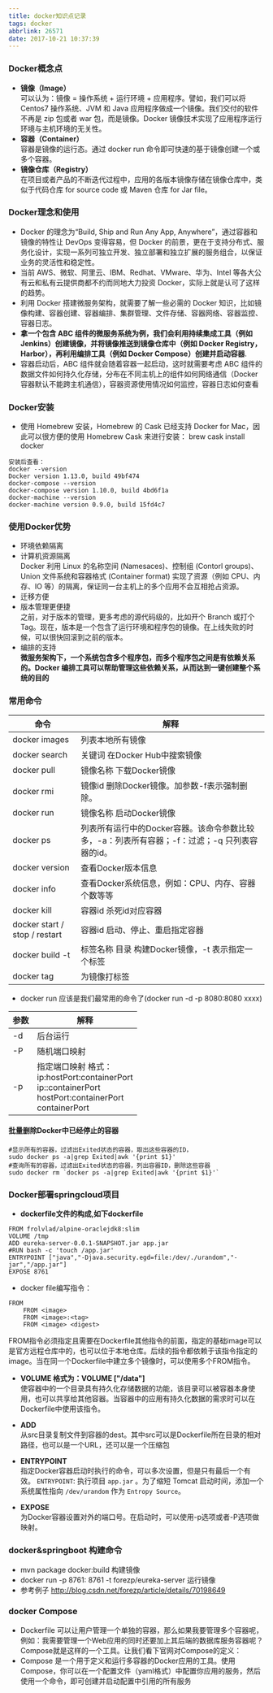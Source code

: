 ```yaml
---
title: docker知识点记录
tags: docker
abbrlink: 26571
date: 2017-10-21 10:37:39
---
```


### Docker概念点
 - **镜像（Image）**<br>
可以认为：镜像 = 操作系统 + 运行环境 + 应用程序。譬如，我们可以将 Centos7 操作系统、JVM 和 Java 应用程序做成一个镜像。我们交付的软件不再是 zip 包或者 war 包，而是镜像。Docker 镜像技术实现了应用程序运行环境与主机环境的无关性。
 - **容器（Container）**<br>
容器是镜像的运行态。通过 docker run 命令即可快速的基于镜像创建一个或多个容器。
- **镜像仓库（Registry）**<br>
在项目或者产品的不断迭代过程中，应用的各版本镜像存储在镜像仓库中，类似于代码仓库 for source code 或 Maven 仓库 for Jar file。

### Docker理念和使用

- Docker 的理念为“Build, Ship and Run Any App, Anywhere”，通过容器和镜像的特性让 DevOps 变得容易，但 Docker 的前景，更在于支持分布式、服务化设计，实现一系列可独立开发、独立部署和独立扩展的服务组合，以保证业务的灵活性和稳定性。
- 当前 AWS、微软、阿里云、IBM、Redhat、VMware、华为、Intel 等各大公有云和私有云提供商都不约而同地大力投资 Docker，实际上就是认可了这样的趋势。
- 利用 Docker 搭建微服务架构，就需要了解一些必需的 Docker 知识，比如镜像构建、容器创建、容器编排、集群管理、文件存储、容器网络、容器监控、容器日志。
- **拿一个包含 ABC 组件的微服务系统为例，我们会利用持续集成工具（例如 Jenkins）创建镜像，并将镜像推送到镜像仓库中（例如 Docker Registry，Harbor），再利用编排工具（例如 Docker Compose）创建并启动容器**.
- 容器启动后，ABC 组件就会随着容器一起启动，这时就需要考虑 ABC 组件的数据文件如何持久化存储，分布在不同主机上的组件如何网络通信（Docker 容器默认不能跨主机通信），容器资源使用情况如何监控，容器日志如何查看




### Docker安装

- 使用 Homebrew 安装，Homebrew 的 Cask 已经支持 Docker for Mac，因此可以很方便的使用 Homebrew Cask 来进行安装：
brew cask install docker

```
安装后查看：
docker --version
Docker version 1.13.0, build 49bf474
docker-compose --version
docker-compose version 1.10.0, build 4bd6f1a
docker-machine --version
docker-machine version 0.9.0, build 15fd4c7
```


### 使用Docker优势
- 环境依赖隔离
- 计算机资源隔离<br>
Docker 利用 Linux 的名称空间 (Namesaces)、控制组 (Contorl groups)、Union 文件系统和容器格式 (Container format) 实现了资源（例如 CPU、内存、IO 等）的隔离，保证同一台主机上的多个应用不会互相抢占资源。
- 迁移方便
- 版本管理更便捷<br>
之前，对于版本的管理，更多考虑的源代码级的，比如开个 Branch 或打个 Tag。现在，版本是一个包含了运行环境和程序包的镜像。在上线失败的时候，可以很快回滚到之前的版本。
- 编排的支持<br>
**微服务架构下，一个系统包含多个程序包，而多个程序包之间是有依赖关系的。Docker 编排工具可以帮助管理这些依赖关系，从而达到一键创建整个系统的目的**

### 常用命令

|命令|	解释|
|----|-----|
|docker images|	列表本地所有镜像|
|docker search |关键词	在Docker Hub中搜索镜像
|docker pull |镜像名称	下载Docker镜像
|docker rmi |镜像id	删除Docker镜像。加参数-f表示强制删除。
|docker run |镜像名称	启动Docker镜像
|docker ps	|列表所有运行中的Docker容器。该命令参数比较多，-a：列表所有容器；-f：过滤；-q 只列表容器的id。
|docker version	|查看Docker版本信息
|docker info	|查看Docker系统信息，例如：CPU、内存、容器个数等等
|docker kill |容器id	杀死id对应容器
|docker start / stop / restart |容器id	启动、停止、重启指定容器
|docker build -t |标签名称 目录	构建Docker镜像，-t 表示指定一个标签
|docker tag	|为镜像打标签

- docker run 应该是我们最常用的命令了(docker run -d -p 8080:8080 xxxx)

|参数|	解释|
|----|-----|
|-d |	后台运行
|-P	 |  随机端口映射
|-p |	指定端口映射 格式：<br>ip:hostPort:containerPort<br> ip::containerPort <br>hostPort:containerPort<br> containerPort


#### 批量删除Docker中已经停止的容器

```
#显示所有的容器，过滤出Exited状态的容器，取出这些容器的ID，
sudo docker ps -a|grep Exited|awk '{print $1}'
#查询所有的容器，过滤出Exited状态的容器，列出容器ID，删除这些容器
sudo docker rm `docker ps -a|grep Exited|awk '{print $1}'`

```

### Docker部署springcloud项目
- **dockerfile文件的构成,如下dockerfile**

```
FROM frolvlad/alpine-oraclejdk8:slim
VOLUME /tmp
ADD eureka-server-0.0.1-SNAPSHOT.jar app.jar
#RUN bash -c 'touch /app.jar'
ENTRYPOINT ["java","-Djava.security.egd=file:/dev/./urandom","-jar","/app.jar"]
EXPOSE 8761
```

- docker file编写指令：

```
FROM
    FROM <image>
    FROM <image>:<tag>
    FROM <image> <digest>
```
FROM指令必须指定且需要在Dockerfile其他指令的前面，指定的基础image可以是官方远程仓库中的，也可以位于本地仓库。后续的指令都依赖于该指令指定的image。当在同一个Dockerfile中建立多个镜像时，可以使用多个FROM指令。

- **VOLUME 格式为：VOLUME ["/data"]**<br>
使容器中的一个目录具有持久化存储数据的功能，该目录可以被容器本身使用，也可以共享给其他容器。当容器中的应用有持久化数据的需求时可以在Dockerfile中使用该指令。

- **ADD**<br>
从src目录复制文件到容器的dest。其中src可以是Dockerfile所在目录的相对路径，也可以是一个URL，还可以是一个压缩包

- **ENTRYPOINT**<br>
指定Docker容器启动时执行的命令，可以多次设置，但是只有最后一个有效。
`ENTRYPOINT`: 执行项目 `app.jar` 。为了缩短 Tomcat 启动时间，添加一个系统属性指向 `/dev/urandom` 作为 `Entropy Source`。


- **EXPOSE**<br>
为Docker容器设置对外的端口号。在启动时，可以使用-p选项或者-P选项做映射。



### docker&springboot 构建命令

- mvn package docker:build 构建镜像
- docker run -p 8761: 8761 -t forezp/eureka-server 运行镜像
- 参考例子 http://blog.csdn.net/forezp/article/details/70198649


### docker Compose
- Dockerfile 可以让用户管理一个单独的容器，那么如果我要管理多个容器呢，例如：我需要管理一个Web应用的同时还要加上其后端的数据库服务容器呢？Compose就是这样的一个工具。让我们看下官网对Compose的定义：
- Compose 是一个用于定义和运行多容器的Docker应用的工具。使用Compose，你可以在一个配置文件（yaml格式）中配置你应用的服务，然后使用一个命令，即可创建并启动配置中引用的所有服务

